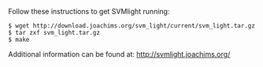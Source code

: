 Follow these instructions to get SVMlight running:

    $ wget http://download.joachims.org/svm_light/current/svm_light.tar.gz
    $ tar zxf svm_light.tar.gz
    $ make

Additional information can be found at: http://svmlight.joachims.org/